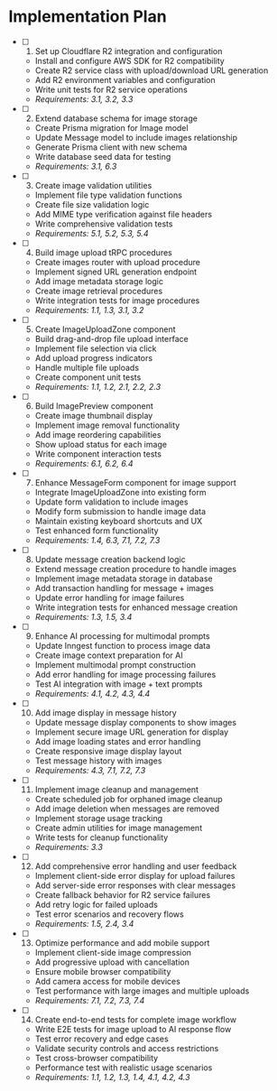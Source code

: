 # Implementation Plan

- [ ] 1. Set up Cloudflare R2 integration and configuration
  - Install and configure AWS SDK for R2 compatibility
  - Create R2 service class with upload/download URL generation
  - Add R2 environment variables and configuration
  - Write unit tests for R2 service operations
  - _Requirements: 3.1, 3.2, 3.3_

- [ ] 2. Extend database schema for image storage
  - Create Prisma migration for Image model
  - Update Message model to include images relationship
  - Generate Prisma client with new schema
  - Write database seed data for testing
  - _Requirements: 3.1, 6.3_

- [ ] 3. Create image validation utilities
  - Implement file type validation functions
  - Create file size validation logic
  - Add MIME type verification against file headers
  - Write comprehensive validation tests
  - _Requirements: 5.1, 5.2, 5.3, 5.4_

- [ ] 4. Build image upload tRPC procedures
  - Create images router with upload procedure
  - Implement signed URL generation endpoint
  - Add image metadata storage logic
  - Create image retrieval procedures
  - Write integration tests for image procedures
  - _Requirements: 1.1, 1.3, 3.1, 3.2_

- [ ] 5. Create ImageUploadZone component
  - Build drag-and-drop file upload interface
  - Implement file selection via click
  - Add upload progress indicators
  - Handle multiple file uploads
  - Create component unit tests
  - _Requirements: 1.1, 1.2, 2.1, 2.2, 2.3_

- [ ] 6. Build ImagePreview component
  - Create image thumbnail display
  - Implement image removal functionality
  - Add image reordering capabilities
  - Show upload status for each image
  - Write component interaction tests
  - _Requirements: 6.1, 6.2, 6.4_

- [ ] 7. Enhance MessageForm component for image support
  - Integrate ImageUploadZone into existing form
  - Update form validation to include images
  - Modify form submission to handle image data
  - Maintain existing keyboard shortcuts and UX
  - Test enhanced form functionality
  - _Requirements: 1.4, 6.3, 7.1, 7.2, 7.3_

- [ ] 8. Update message creation backend logic
  - Extend message creation procedure to handle images
  - Implement image metadata storage in database
  - Add transaction handling for message + images
  - Update error handling for image failures
  - Write integration tests for enhanced message creation
  - _Requirements: 1.3, 1.5, 3.4_

- [ ] 9. Enhance AI processing for multimodal prompts
  - Update Inngest function to process image data
  - Create image context preparation for AI
  - Implement multimodal prompt construction
  - Add error handling for image processing failures
  - Test AI integration with image + text prompts
  - _Requirements: 4.1, 4.2, 4.3, 4.4_

- [ ] 10. Add image display in message history
  - Update message display components to show images
  - Implement secure image URL generation for display
  - Add image loading states and error handling
  - Create responsive image display layout
  - Test message history with images
  - _Requirements: 4.3, 7.1, 7.2, 7.3_

- [ ] 11. Implement image cleanup and management
  - Create scheduled job for orphaned image cleanup
  - Add image deletion when messages are removed
  - Implement storage usage tracking
  - Create admin utilities for image management
  - Write tests for cleanup functionality
  - _Requirements: 3.3_

- [ ] 12. Add comprehensive error handling and user feedback
  - Implement client-side error display for upload failures
  - Add server-side error responses with clear messages
  - Create fallback behavior for R2 service failures
  - Add retry logic for failed uploads
  - Test error scenarios and recovery flows
  - _Requirements: 1.5, 2.4, 3.4_

- [ ] 13. Optimize performance and add mobile support
  - Implement client-side image compression
  - Add progressive upload with cancellation
  - Ensure mobile browser compatibility
  - Add camera access for mobile devices
  - Test performance with large images and multiple uploads
  - _Requirements: 7.1, 7.2, 7.3, 7.4_

- [ ] 14. Create end-to-end tests for complete image workflow
  - Write E2E tests for image upload to AI response flow
  - Test error recovery and edge cases
  - Validate security controls and access restrictions
  - Test cross-browser compatibility
  - Performance test with realistic usage scenarios
  - _Requirements: 1.1, 1.2, 1.3, 1.4, 4.1, 4.2, 4.3_
